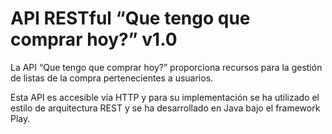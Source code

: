 API RESTful
“Que tengo que comprar hoy?” v1.0
=============================================

La API “Que tengo que comprar hoy?” proporciona recursos para la gestión de listas de la compra pertenecientes a usuarios.

Esta API es accesible vía HTTP y para su implementación se ha utilizado el estilo de arquitectura REST y se ha desarrollado en Java bajo el framework Play. 
